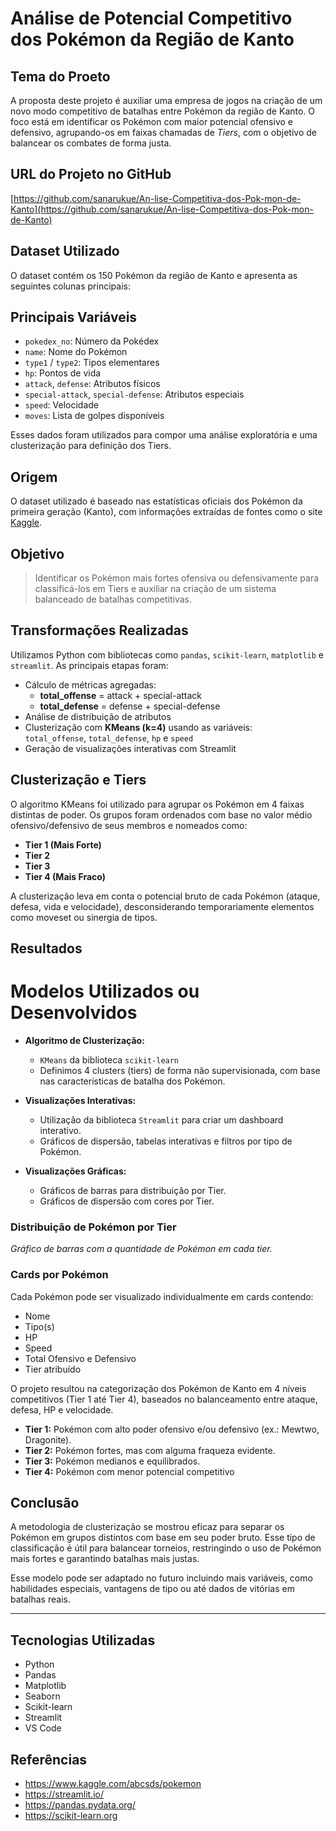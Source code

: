 #  Análise de Potencial Competitivo dos Pokémon da Região de Kanto

##  Tema do Proeto

A proposta deste projeto é auxiliar uma empresa de jogos na criação de um novo modo competitivo de batalhas entre Pokémon da região de Kanto. O foco está em identificar os Pokémon com maior potencial ofensivo e defensivo, agrupando-os em faixas chamadas de *Tiers*, com o objetivo de balancear os combates de forma justa.

## URL do Projeto no GitHub

[https://github.com/sanarukue/An-lise-Competitiva-dos-Pok-mon-de-Kanto](https://github.com/sanarukue/An-lise-Competitiva-dos-Pok-mon-de-Kanto)

##  Dataset Utilizado

O dataset contém os 150 Pokémon da região de Kanto e apresenta as seguintes colunas principais:
## Principais Variáveis

- `pokedex_no`: Número da Pokédex
- `name`: Nome do Pokémon
- `type1` / `type2`: Tipos elementares
- `hp`: Pontos de vida
- `attack`, `defense`: Atributos físicos
- `special-attack`, `special-defense`: Atributos especiais
- `speed`: Velocidade
- `moves`: Lista de golpes disponíveis

Esses dados foram utilizados para compor uma análise exploratória e uma clusterização para definição dos Tiers.

## Origem
O dataset utilizado é baseado nas estatísticas oficiais dos Pokémon da primeira geração (Kanto), com informações extraídas de fontes como o site [Kaggle](https://www.kaggle.com/datasets/atharvarghadigaonkar/kanto-pokemon-dataset-with-all-moves).


##  Objetivo

> Identificar os Pokémon mais fortes ofensiva ou defensivamente para classificá-los em Tiers e auxiliar na criação de um sistema balanceado de batalhas competitivas.

## Transformações Realizadas

Utilizamos Python com bibliotecas como `pandas`, `scikit-learn`, `matplotlib` e `streamlit`. As principais etapas foram:

- Cálculo de métricas agregadas:
  - **total_offense** = attack + special-attack
  - **total_defense** = defense + special-defense
- Análise de distribuição de atributos
- Clusterização com **KMeans (k=4)** usando as variáveis:  
  `total_offense`, `total_defense`, `hp` e `speed`
- Geração de visualizações interativas com Streamlit

##  Clusterização e Tiers

O algoritmo KMeans foi utilizado para agrupar os Pokémon em 4 faixas distintas de poder. Os grupos foram ordenados com base no valor médio ofensivo/defensivo de seus membros e nomeados como:

- **Tier 1 (Mais Forte)**
- **Tier 2**
- **Tier 3**
- **Tier 4 (Mais Fraco)**

A clusterização leva em conta o potencial bruto de cada Pokémon (ataque, defesa, vida e velocidade), desconsiderando temporariamente elementos como moveset ou sinergia de tipos.

##  Resultados

# Modelos Utilizados ou Desenvolvidos

- **Algoritmo de Clusterização:**
  - `KMeans` da biblioteca `scikit-learn`
  - Definimos 4 clusters (tiers) de forma não supervisionada, com base nas características de batalha dos Pokémon.

- **Visualizações Interativas:**
  - Utilização da biblioteca `Streamlit` para criar um dashboard interativo.
  - Gráficos de dispersão, tabelas interativas e filtros por tipo de Pokémon.

- **Visualizações Gráficas:**
  - Gráficos de barras para distribuição por Tier.
  - Gráficos de dispersão com cores por Tier.

###  Distribuição de Pokémon por Tier

*Gráfico de barras com a quantidade de Pokémon em cada tier.*

###  Cards por Pokémon

Cada Pokémon pode ser visualizado individualmente em cards contendo:
- Nome
- Tipo(s)
- HP
- Speed
- Total Ofensivo e Defensivo
- Tier atribuído

O projeto resultou na categorização dos Pokémon de Kanto em 4 níveis competitivos (Tier 1 até Tier 4), baseados no balanceamento entre ataque, defesa, HP e velocidade.

- **Tier 1:** Pokémon com alto poder ofensivo e/ou defensivo (ex.: Mewtwo, Dragonite).
- **Tier 2:** Pokémon fortes, mas com alguma fraqueza evidente.
- **Tier 3:** Pokémon medianos e equilibrados.
- **Tier 4:** Pokémon com menor potencial competitivo

##  Conclusão

A metodologia de clusterização se mostrou eficaz para separar os Pokémon em grupos distintos com base em seu poder bruto. Esse tipo de classificação é útil para balancear torneios, restringindo o uso de Pokémon mais fortes e garantindo batalhas mais justas.

Esse modelo pode ser adaptado no futuro incluindo mais variáveis, como habilidades especiais, vantagens de tipo ou até dados de vitórias em batalhas reais.

---

## Tecnologias Utilizadas
- Python
- Pandas
- Matplotlib
- Seaborn
- Scikit-learn
- Streamlit
- VS Code

## Referências

- https://www.kaggle.com/abcsds/pokemon
- https://streamlit.io/
- https://pandas.pydata.org/
- https://scikit-learn.org